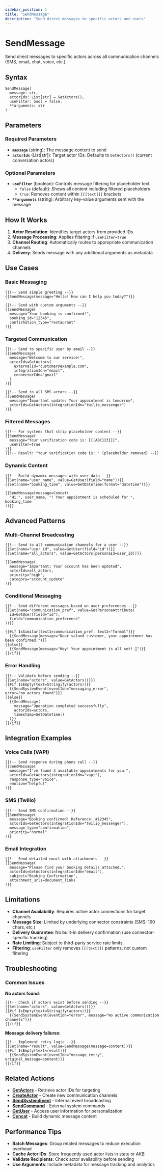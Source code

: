 ```yaml
---
sidebar_position: 1
title: "SendMessage"
description: "Send direct messages to specific actors and users"
---
```


# SendMessage

Send direct messages to specific actors across all communication channels (SMS, email, chat, voice, etc.).

## Syntax

```newo
SendMessage(
  message: str,
  actorIds: List[str] = GetActors(),
  useFilter: bool = false,
  **arguments: str
)
```

## Parameters

### Required Parameters

- **`message`** (string): The message content to send
- **`actorIds`** (List[str]): Target actor IDs. Defaults to `GetActors()` (current conversation actors)

### Optional Parameters

- **`useFilter`** (boolean): Controls message filtering for placeholder text
  - `false` (default): Shows all content including filtered placeholders
  - `true`: Removes content within `[[[text]]]` brackets
- **`**arguments`** (string): Arbitrary key-value arguments sent with the message

## How It Works

1. **Actor Resolution**: Identifies target actors from provided IDs
2. **Message Processing**: Applies filtering if `useFilter=true`
3. **Channel Routing**: Automatically routes to appropriate communication channels
4. **Delivery**: Sends message with any additional arguments as metadata

## Use Cases

### Basic Messaging
```newo
{{!-- Send simple greeting --}}
{{SendMessage(message="Hello! How can I help you today?")}}

{{!-- Send with custom arguments --}}
{{SendMessage(
  message="Your booking is confirmed!", 
  booking_id="12345",
  confirmation_type="restaurant"
)}}
```

### Targeted Communication
```newo
{{!-- Send to specific user by email --}}
{{SendMessage(
  message="Welcome to our service!",
  actorIds=GetActors(
    externalId="customer@example.com",
    integrationIdn="email",
    connectorIdn="gmail"
  )
)}}

{{!-- Send to all SMS actors --}}
{{SendMessage(
  message="Important update: Your appointment is tomorrow",
  actorIds=GetActors(integrationIdn="twilio_messenger")
)}}
```

### Filtered Messages
```newo
{{!-- For systems that strip placeholder content --}}
{{SendMessage(
  message="Your verification code is: [[[ABC123]]]",
  useFilter=true
)}}
{{!-- Result: "Your verification code is: " (placeholder removed) --}}
```

### Dynamic Content
```newo
{{!-- Build dynamic messages with user data --}}
{{Set(name="user_name", value=GetUser(field="name"))}}
{{Set(name="booking_time", value=GetDateTime(format="datetime"))}}

{{SendMessage(message=Concat(
  "Hi ", user_name, "! Your appointment is scheduled for ", booking_time
))}}
```

## Advanced Patterns

### Multi-Channel Broadcasting
```newo
{{!-- Send to all communication channels for a user --}}
{{Set(name="user_id", value=GetUser(field="id"))}}
{{Set(name="all_actors", value=GetActors(personaId=user_id))}}

{{SendMessage(
  message="Important: Your account has been updated",
  actorIds=all_actors,
  priority="high",
  category="account_update"
)}}
```

### Conditional Messaging
```newo
{{!-- Send different messages based on user preferences --}}
{{Set(name="communication_pref", value=GetPersonaAttribute(
  id=GetUser(field="id"),
  field="communication_preference"
))}}

{{#if IsSimilar(text1=communication_pref, text2="formal")}}
  {{SendMessage(message="Dear valued customer, your appointment has been confirmed.")}}
{{else}}
  {{SendMessage(message="Hey! Your appointment is all set! 🎉")}}
{{/if}}
```

### Error Handling
```newo
{{!-- Validate before sending --}}
{{Set(name="actors", value=GetActors())}}
{{#if IsEmpty(text=Stringify(actors))}}
  {{SendSystemEvent(eventIdn="messaging_error", error="no_actors_found")}}
{{else}}
  {{SendMessage(
    message="Operation completed successfully",
    actorIds=actors,
    timestamp=GetDateTime()
  )}}
{{/if}}
```

## Integration Examples

### Voice Calls (VAPI)
```newo
{{!-- Send response during phone call --}}
{{SendMessage(
  message="I've found 3 available appointments for you.",
  actorIds=GetActors(integrationIdn="vapi"),
  response_type="voice",
  emotion="helpful"
)}}
```

### SMS (Twilio)
```newo
{{!-- Send SMS confirmation --}}
{{SendMessage(
  message="Booking confirmed! Reference: #12345",
  actorIds=GetActors(integrationIdn="twilio_messenger"),
  message_type="confirmation",
  priority="normal"
)}}
```

### Email Integration
```newo
{{!-- Send detailed email with attachments --}}
{{SendMessage(
  message="Please find your booking details attached.",
  actorIds=GetActors(integrationIdn="email"),
  subject="Booking Confirmation",
  attachment_urls=document_links
)}}
```

## Limitations

- **Channel Availability**: Requires active actor connections for target channels
- **Message Size**: Limited by underlying connector constraints (SMS: 160 chars, etc.)
- **Delivery Guarantee**: No built-in delivery confirmation (use connector-specific tracking)
- **Rate Limiting**: Subject to third-party service rate limits
- **Filtering**: `useFilter` only removes `[[[text]]]` patterns, not custom filtering

## Troubleshooting

### Common Issues

**No actors found**:
```newo
{{!-- Check if actors exist before sending --}}
{{Set(name="actors", value=GetActors())}}
{{#if IsEmpty(text=Stringify(actors))}}
  {{SendSystemEvent(eventIdn="error", message="No active communication channels")}}
{{/if}}
```

**Message delivery failures**:
```newo
{{!-- Implement retry logic --}}
{{Set(name="result", value=SendMessage(message=content))}}
{{#if IsEmpty(text=result)}}
  {{SendSystemEvent(eventIdn="message_retry", original_message=content)}}
{{/if}}
```

## Related Actions

- [**GetActors**](./getactors) - Retrieve actor IDs for targeting
- [**CreateActor**](./createactor) - Create new communication channels
- [**SendSystemEvent**](./sendsystemevent) - Internal event broadcasting
- [**SendCommand**](./sendcommand) - External system commands
- [**GetUser**](./getuser) - Access user information for personalization
- [**Concat**](./concat) - Build dynamic message content

## Performance Tips

- **Batch Messages**: Group related messages to reduce execution overhead
- **Cache Actor IDs**: Store frequently used actor lists in state or AKB
- **Validate Recipients**: Check actor availability before sending
- **Use Arguments**: Include metadata for message tracking and analytics